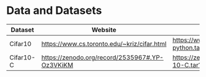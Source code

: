 # Data and Datasets


|Dataset|Website|Download URL|
|-------|-------|------------|
|Cifar10|https://www.cs.toronto.edu/~kriz/cifar.html|https://www.cs.toronto.edu/~kriz/cifar-10-python.tar.gz|
|Cifar10-C|https://zenodo.org/record/2535967#.YP-Oz3VKiKM|https://zenodo.org/record/2535967/files/CIFAR-10-C.tar?download=1|